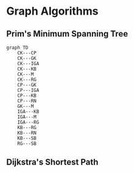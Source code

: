 # Graph Algorithms

## Prim's Minimum Spanning Tree

```mermaid
graph TD
    CK---CP
    CK---GK
    CK---IGA
    CK---KB
    CK---M
    CK---RG
    CP---GK
    CP---IGA
    CP---KB
    CP---RN
    GK---M
    IGA---KB
    IGA---M
    IGA---RG
    KB---RG
    KB---RN
    KB---SB
    RG---SB
```

## Dijkstra's Shortest Path
